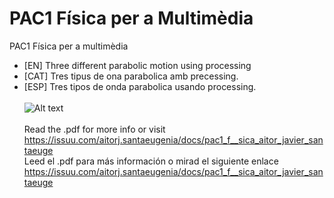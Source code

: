 # PAC1 Física per a Multimèdia
PAC1 Física per a multimèdia<br>
- [EN] Three different parabolic motion using processing
- [CAT] Tres tipus de ona parabolica amb precessing.
- [ESP] Tres tipos de onda parabolica usando processing.<br><br>
![Alt text](https://cloud.githubusercontent.com/assets/14861253/21194043/c010b37a-c22e-11e6-8dda-c63b44242a55.png)
<br><br>
Read the .pdf for more info or visit https://issuu.com/aitorj.santaeugenia/docs/pac1_f__sica_aitor_javier_santaeuge<br>
Leed el .pdf para más información o mirad el siguiente enlace https://issuu.com/aitorj.santaeugenia/docs/pac1_f__sica_aitor_javier_santaeuge
